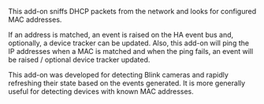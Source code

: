 This add-on sniffs DHCP packets from the network and looks for configured MAC addresses. 

If an address is matched, an event is raised on the HA event bus and, optionally, a device tracker can be updated.
Also, this add-on will ping the IP addresses when a MAC is matched and when the ping fails, an event will be raised / optional device tracker updated.

This add-on was developed for detecting Blink cameras and rapidly refreshing their state based on the events generated.
It is more generally useful for detecting devices with known MAC addresses.